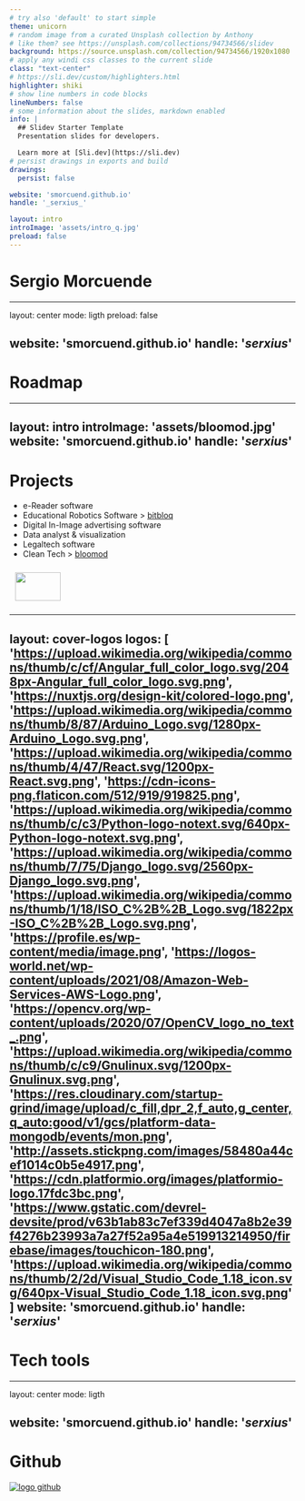 ```yaml
---
# try also 'default' to start simple
theme: unicorn
# random image from a curated Unsplash collection by Anthony
# like them? see https://unsplash.com/collections/94734566/slidev
background: https://source.unsplash.com/collection/94734566/1920x1080
# apply any windi css classes to the current slide
class: "text-center"
# https://sli.dev/custom/highlighters.html
highlighter: shiki
# show line numbers in code blocks
lineNumbers: false
# some information about the slides, markdown enabled
info: |
  ## Slidev Starter Template
  Presentation slides for developers.

  Learn more at [Sli.dev](https://sli.dev)
# persist drawings in exports and build
drawings:
  persist: false

website: 'smorcuend.github.io'
handle: '_serxius_'

layout: intro
introImage: 'assets/intro_q.jpg'
preload: false
---
```


# Sergio Morcuende

<div
  v-motion
  :initial="{
    opacity: 0,
    y: 100,
  }"
  :enter="{
    opacity: 1,
    y: 0,
    transition: {
      delay: 1000
    }
  }"
>
  <SocialBar />
</div>

---
layout: center
mode: ligth
preload: false

website: 'smorcuend.github.io'
handle: '_serxius_'
---
# Roadmap
<div
  v-motion
  :initial="{
    opacity: 0,
    x: 100,
  }"
  :enter="{
    opacity: 1,
    x: 0,
    transition: {
      delay: 1000
    }
  }"
>
<MyNextTimeline />
</div>

---
layout: intro
introImage: 'assets/bloomod.jpg'
website: 'smorcuend.github.io'
handle: '_serxius_'
---
# Projects
* e-Reader software
* Educational Robotics Software > [bitbloq](https://bitbloq.cc)
* Digital In-Image  advertising software
* Data analyst & visualization
* Legaltech software
* Clean Tech > [bloomod](https://bloomod.com)

<img src="https://www.bloomod.com/images/logo.png" height="50" width="80" style="margin: 10px"/>

---
layout: cover-logos
logos: [
  'https://upload.wikimedia.org/wikipedia/commons/thumb/c/cf/Angular_full_color_logo.svg/2048px-Angular_full_color_logo.svg.png',
  'https://nuxtjs.org/design-kit/colored-logo.png',
  'https://upload.wikimedia.org/wikipedia/commons/thumb/8/87/Arduino_Logo.svg/1280px-Arduino_Logo.svg.png',
  'https://upload.wikimedia.org/wikipedia/commons/thumb/4/47/React.svg/1200px-React.svg.png',
  'https://cdn-icons-png.flaticon.com/512/919/919825.png',
  'https://upload.wikimedia.org/wikipedia/commons/thumb/c/c3/Python-logo-notext.svg/640px-Python-logo-notext.svg.png',
  'https://upload.wikimedia.org/wikipedia/commons/thumb/7/75/Django_logo.svg/2560px-Django_logo.svg.png',
  'https://upload.wikimedia.org/wikipedia/commons/thumb/1/18/ISO_C%2B%2B_Logo.svg/1822px-ISO_C%2B%2B_Logo.svg.png',
  'https://profile.es/wp-content/media/image.png',
  'https://logos-world.net/wp-content/uploads/2021/08/Amazon-Web-Services-AWS-Logo.png',
  'https://opencv.org/wp-content/uploads/2020/07/OpenCV_logo_no_text_.png',
  'https://upload.wikimedia.org/wikipedia/commons/thumb/c/c9/Gnulinux.svg/1200px-Gnulinux.svg.png',
  'https://res.cloudinary.com/startup-grind/image/upload/c_fill,dpr_2,f_auto,g_center,q_auto:good/v1/gcs/platform-data-mongodb/events/mon.png',
  'http://assets.stickpng.com/images/58480a44cef1014c0b5e4917.png',
  'https://cdn.platformio.org/images/platformio-logo.17fdc3bc.png',
  'https://www.gstatic.com/devrel-devsite/prod/v63b1ab83c7ef339d4047a8b2e39f4276b23993a7a27f52a95a4e519913214950/firebase/images/touchicon-180.png',
  'https://upload.wikimedia.org/wikipedia/commons/thumb/2/2d/Visual_Studio_Code_1.18_icon.svg/640px-Visual_Studio_Code_1.18_icon.svg.png'
]
website: 'smorcuend.github.io'
handle: '_serxius_'
---
# Tech tools

---
layout: center
mode: ligth

website: 'smorcuend.github.io'
handle: '_serxius_'
---
# Github
[![logo github](https://github.githubassets.com/images/modules/logos_page/Octocat.png)](https://profile-summary-for-github.com/user/smorcuend)

<!-- https://octoprofile.vercel.app/user?id=smorcuend -->
